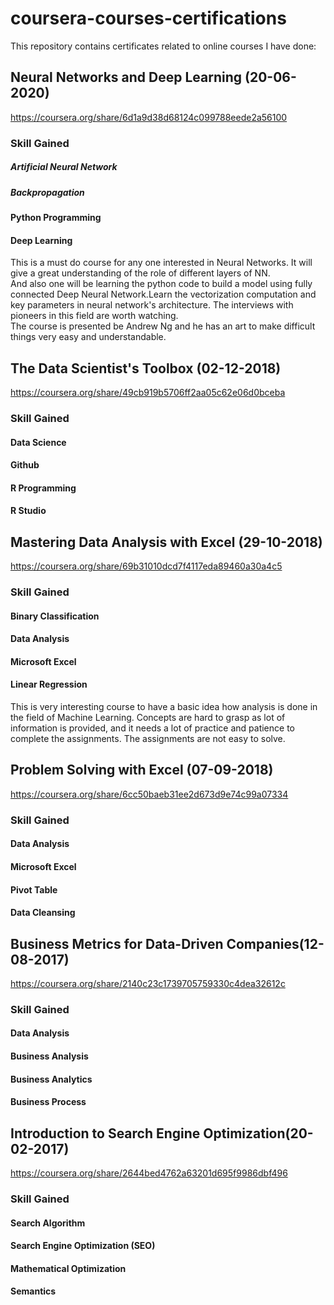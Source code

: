 # coursera-courses-certifications
This repository contains certificates related to online courses I have done:   
  



##  Neural Networks and Deep Learning (20-06-2020)
https://coursera.org/share/6d1a9d38d68124c099788eede2a56100
### Skill Gained 
#####  Artificial Neural Network
#####  Backpropagation
####  Python Programming
####  Deep Learning
This is a must do course for any one interested in Neural Networks. It will give a great understanding of the role of different layers of NN.   
And also one will be learning the python code to build a model using fully connected Deep Neural Network.Learn the vectorization computation and key parameters in neural network's architecture.
The interviews with pioneers in this field are worth watching.   
The course is presented be Andrew Ng and he has an art to make difficult things very easy and understandable.   

##  The Data Scientist's Toolbox (02-12-2018)
https://coursera.org/share/49cb919b5706ff2aa05c62e06d0bceba  
### Skill Gained 
####  Data Science
####  Github
####  R Programming
####  R Studio

##  Mastering Data Analysis with Excel (29-10-2018)
https://coursera.org/share/69b31010dcd7f4117eda89460a30a4c5  
### Skill Gained 
####  Binary Classification
####  Data Analysis
####  Microsoft Excel
####  Linear Regression
This is very interesting course to have a basic idea how analysis is done in the field of Machine Learning. Concepts are hard to grasp as lot of information is provided, and it needs a lot of practice and patience to complete the assignments. 
The assignments are not easy to solve.

##  Problem Solving with Excel (07-09-2018)  
https://coursera.org/share/6cc50baeb31ee2d673d9e74c99a07334  
### Skill Gained 
####  Data Analysis
####  Microsoft Excel
####  Pivot Table
####  Data Cleansing

## Business Metrics for Data-Driven Companies(12-08-2017)
https://coursera.org/share/2140c23c1739705759330c4dea32612c
### Skill Gained 
####  Data Analysis
####  Business Analysis
####  Business Analytics
####  Business Process





##  Introduction to Search Engine Optimization(20-02-2017)   
https://coursera.org/share/2644bed4762a63201d695f9986dbf496  
### Skill Gained 
####  Search Algorithm
####  Search Engine Optimization (SEO)
####  Mathematical Optimization
####  Semantics




